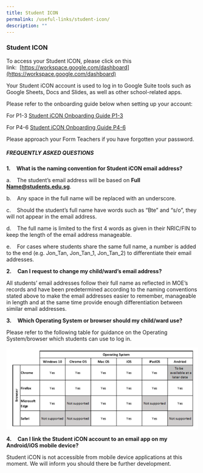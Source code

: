 ```yaml
---
title: Student ICON
permalink: /useful-links/student-icon/
description: ""
---
```


### **Student ICON**

To access your Student ICON, please click on this link:  [https://workspace.google.com/dashboard](https://workspace.google.com/dashboard)  
  
Your Student iCON account is used to log in to Google Suite tools such as Google Sheets, Docs and Slides, as well as other school-related apps.  
  
Please refer to the onboarding guide below when setting up your account:

For P1-3 [Student iCON Onboarding Guide P1-3](/files/Student%20iCON%20Onboarding%20Guide%20P1-3_website.pdf)

For P4-6 [Student iCON Onboarding Guide P4-6](/files/Student%20iCON%20Onboarding%20Guide%20P4-6_website.pdf)

Please approach your Form Teachers if you have forgotten your password.

##### **FREQUENTLY ASKED QUESTIONS** 

**1.**    **What is the naming convention for Student iCON email address?**

a.    The student’s email address will be based on **Full Name@students.edu.sg**.

b.    Any space in the full name will be replaced with an underscore.

c.    Should the student’s full name have words such as “Bte” and “s/o”, they will not appear in the email address.

d.    The full name is limited to the first 4 words as given in their NRIC/FIN to keep the length of the email address manageable.

e.    For cases where students share the same full name, a number is added to the end (e.g. Jon\_Tan, Jon\_Tan\_1, Jon\_Tan\_2) to differentiate their email addresses.
	
**2.**    **Can I request to change my child/ward’s email address?**

 All students’ email addresses follow their full name as reflected in MOE’s records and have been predetermined according to the naming conventions stated above to make the email addresses easier to remember, manageable in length and at the same time provide enough differentiation between similar email addresses.

**3.**    **Which Operating System or browser should my child/ward use?**

Please refer to the following table for guidance on the Operating System/browser which students can use to log in.

![](/images/Student%20iCON%20OS%20support.png)

**4.**    **Can I link the Student iCON account to an email app on my Android/iOS mobile device?**

Student iCON is not accessible from mobile device applications at this moment. We will inform you should there be further development.